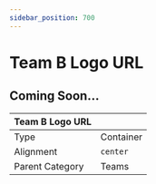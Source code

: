 ```yaml
---
sidebar_position: 700
---
```

    
# Team B Logo URL

## Coming Soon...

|     Team B Logo URL  ||
| -------- | ------- |
| Type  |  Container | Visibility | Image | Text  |
| Alignment |  `center`     |
| Parent Category    | Teams    |

